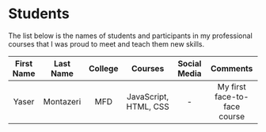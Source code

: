 # Students

The list below is the names of students and participants in my professional courses that I was proud to meet and teach them new skills.

| First Name      | Last Name | College | Courses | Social Media | Comments |
| :----: | :----: | :----: | :----: | :----: | :----: |
| Yaser     | Montazeri     | MFD | JavaScript, HTML, CSS | - | My first face-to-face course |


